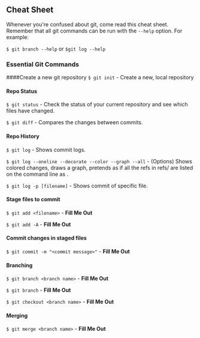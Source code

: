 ## Cheat Sheet

Whenever you're confused about git, come read this cheat sheet. Remember that all git commands can be run with the `--help` option. For example:

`$ git branch --help` or `$git log --help`

### Essential Git Commands

####Create a new git repository
`$ git init` - Create a new, local repository

#### Repo Status
`$ git status` - Check the status of your current repository and see which files have changed.

`$ git diff` - Compares the changes between commits.

#### Repo History
`$ git log` - Shows commit logs.

`$ git log --oneline --decorate --color --graph --all` - (Options) Shows colored changes, draws a graph, pretends as if all the refs in refs/ are listed on the command line as <commit>.

`$ git log -p [filename]` - Shows commit of specific file.

#### Stage files to commit
`$ git add <filename>` - __Fill Me Out__

`$ git add -A` - __Fill Me Out__

#### Commit changes in staged files
`$ git commit -m "<commit message>"` - __Fill Me Out__

#### Branching
`$ git branch <branch name>` - __Fill Me Out__

`$ git branch` - __Fill Me Out__

`$ git checkout <branch name>` - __Fill Me Out__

#### Merging ####

`$ git merge <branch name>` - __Fill Me Out__